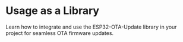 # Usage as a Library

Learn how to integrate and use the ESP32-OTA-Update library in your project for seamless OTA firmware updates.
